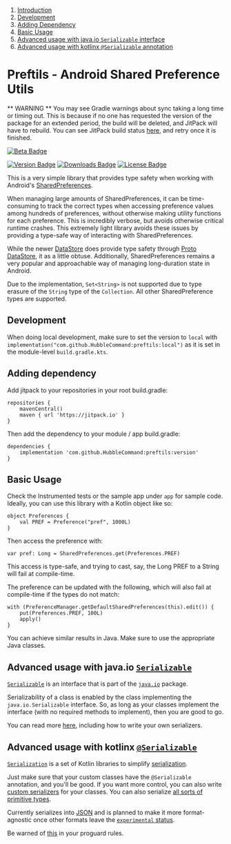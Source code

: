 
1. [Introduction](#preftils)
2. [Development](#development)
3. [Adding Dependency](#adding-dependency)
4. [Basic Usage](#basic-usage)
5. [Advanced usage with java.io `Serializable` interface](#advanced-usage-with-javaio-serializable)
6. [Advanced usage with kotlinx `@Serializable` annotation](#advanced-usage-with-kotlinx-serializable)


# Preftils - Android Shared Preference Utils

** WARNING **
You may see Gradle warnings about sync taking a long time or timing out. This is because if no one has requested the version of the package for an extended period, the build will be deleted, and JitPack will have to rebuild. You can see JitPack build status [here](https://jitpack.io/#hubblecommand/preftils), and retry once it is finished.

[![Beta Badge](https://kotl.in/badges/beta.svg)](https://kotlinlang.org/docs/components-stability.html#stability-of-subcomponents)

[pkg-url]: https://jitpack.io/#hubblecommand/preftils
[![Version Badge](https://jitpack.io/v/HubbleCommand/preftils.svg)][pkg-url]
[![Downloads Badge](https://jitpack.io/v/HubbleCommand/preftils/month.svg)][pkg-url]
[![License Badge](https://img.shields.io/github/license/HubbleCommand/preftils.svg?color=blue)](https://github.com/hubblecommand/preftils/blob/master/LICENSE)

This is a very simple library that provides type safety when working with Android's [SharedPreferences](https://developer.android.com/training/data-storage/shared-preferences).

When managing large amounts of SharedPreferences, it can be time-consuming to track the correct types when accessing preference values among hundreds of preferences, without otherwise making utility functions for each preference. This is incredibly verbose, but avoids otherwise critical runtime crashes. This extremely light library avoids these issues by providing a type-safe way of interacting with SharedPreferences.

While the newer [DataStore](https://developer.android.com/topic/libraries/architecture/datastore) does provide type safety through [Proto DataStore](https://developer.android.com/codelabs/android-proto-datastore#5), it as a little obtuse.
Additionally, SharedPreferences remains a very popular and approachable way of managing long-duration state in Android.

Due to the implementation, `Set<String>` is not supported due to type erasure of the `String` type of the `Collection`. All other SharedPreference types are supported.

## Development
When doing local development, make sure to set the version to `local` with `implementation("com.github.HubbleCommand:preftils:local")` as it is set in the module-level `build.gradle.kts`.

## Adding dependency
Add jitpack to your repositories in your root build.gradle:
```
repositories {
    mavenCentral()
    maven { url 'https://jitpack.io' }
}
```

Then add the dependency to your module / app build.gradle:
```
dependencies {
    implementation 'com.github.HubbleCommand:preftils:version'
}
```

## Basic Usage
Check the Instrumented tests or the sample app under `app` for sample code. Ideally, you can use this library with a Kotlin object like so:
```
object Preferences {
    val PREF = Preference("pref", 1000L)
}
```

Then access the preference with:
```
var pref: Long = SharedPreferences.get(Preferences.PREF)
```
This access is type-safe, and trying to cast, say, the Long PREF to a String will fail at compile-time.

The preference can be updated with the following, which will also fail at compile-time if the types do not match:
```
with (PreferenceManager.getDefaultSharedPreferences(this).edit()) {
    put(Preferences.PREF, 100L)
    apply()
}
```

You can achieve similar results in Java. Make sure to use the appropriate Java classes.

## Advanced usage with java.io [`Serializable`](https://docs.oracle.com/javase/8/docs/api/java/io/Serializable.html)
[`Serializable`](https://docs.oracle.com/javase/8/docs/api/java/io/Serializable.html) is an interface that is part of the [`java.io`](https://docs.oracle.com/javase/8/docs/api/java/io/package-summary.html) package.

Serializability of a class is enabled by the class implementing the `java.io.Serializable` interface. So, as long as your classes implement the interface (with no required methods to implement), then you are good to go.

You can read more [here](https://www.oracle.com/technical-resources/articles/java/serializationapi.html), including how to write your own serializers.

## Advanced usage with kotlinx [`@Serializable`](https://kotlinlang.org/docs/serialization.html)
[`Serialization`](https://kotlinlang.org/docs/serialization.html) is a set of Kotlin libraries to simplify [serialization](https://en.wikipedia.org/wiki/Serialization).

Just make sure that your custom classes have the `@Serializable` annotation, and you'll be good. If you want more control, you can also write [custom serializers](https://github.com/Kotlin/kotlinx.serialization/blob/master/docs/serializers.md#custom-serializers) for your classes. You can also serialize [all sorts of primitive types](https://github.com/Kotlin/kotlinx.serialization/blob/master/docs/builtin-classes.md#primitives).

Currently serializes into [JSON](https://github.com/Kotlin/kotlinx.serialization/blob/master/formats/README.md#json) and is planned to make it more format-agnostic once other formats leave the [`experimental` status](https://github.com/Kotlin/kotlinx.serialization/blob/master/formats/README.md).

Be warned of [this](https://github.com/Kotlin/kotlinx.serialization?tab=readme-ov-file#android) in your proguard rules.
